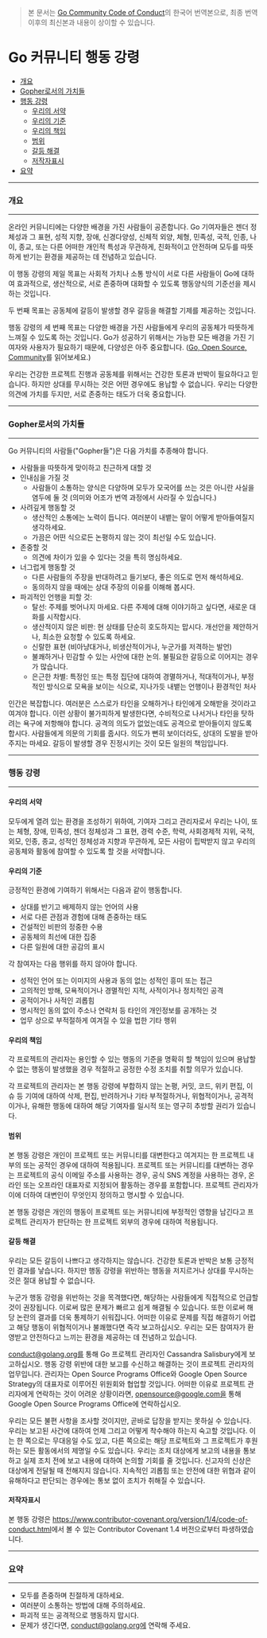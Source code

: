 > 본 문서는 [Go Community Code of Conduct](https://golang.org/conduct)의 한국어 번역본으로, 최종 번역 이후의 최신본과 내용이 상이할 수 있습니다.

# Go 커뮤니티 행동 강령

* [개요](#개요)
* [Gopher로서의 가치들](#gopher로서의-가치들)
* [행동 강령](#행동-강령)
  * [우리의 서약](#우리의-서약)
  * [우리의 기준](#우리의-기준)
  * [우리의 책임](#우리의-책임)
  * [범위](#범위)
  * [갈등 해결](#갈등-해결)
  * [저작자표시](#저작자표시)
* [요약](#요약)

---
### 개요
---

온라인 커뮤니티에는 다양한 배경을 가진 사람들이 공존합니다. Go 기여자들은 젠더 정체성과 그 표현, 성적 지향, 장애, 신경다양성, 신체적 외양, 체형, 민족성, 국적, 인종, 나이, 종교, 또는 다른 어떠한 개인적 특성과 무관하게, 친화적이고 안전하며 모두를 따뜻하게 반기는 환경을 제공하는 데 전념하고 있습니다.

이 행동 강령의 제일 목표는 사회적 가치나 소통 방식이 서로 다른 사람들이 Go에 대하여 효과적으로, 생산적으로, 서로 존중하며 대화할 수 있도록 행동양식의 기준선을 제시하는 것입니다.

두 번째 목표는 공동체에 갈등이 발생할 경우 갈등을 해결할 기제를 제공하는 것입니다.

행동 강령의 세 번째 목표는 다양한 배경을 가진 사람들에게 우리의 공동체가 따뜻하게 느껴질 수 있도록 하는 것입니다. Go가 성공하기 위해서는 가능한 모든 배경을 가진 기여자와 사용자가 필요하기 때문에, 다양성은 아주 중요합니다. ([Go, Open Source, Community](https://github.com/gobridge-kr/go-open-source-community/tree/master)를 읽어보세요.)

우리는 건강한 프로젝트 진행과 공동체를 위해서는 건강한 토론과 반박이 필요하다고 믿습니다. 하지만 상대를 무시하는 것은 어떤 경우에도 용납할 수 없습니다. 우리는 다양한 의견에 가치를 두지만, 서로 존중하는 태도가 더욱 중요합니다.

---
### Gopher로서의 가치들
---

Go 커뮤니티의 사람들("Gopher들")은 다음 가치를 추종해야 합니다.

* 사람들을 따뜻하게 맞이하고 친근하게 대할 것
* 인내심을 가질 것
  * 사람들이 소통하는 양식은 다양하며 모두가 모국어를 쓰는 것은 아니란 사실을 염두에 둘 것 (의미와 어조가 번역 과정에서 사라질 수 있습니다.)
* 사려깊게 행동할 것
  * 생산적인 소통에는 노력이 듭니다. 여러분이 내뱉는 말이 어떻게 받아들여질지 생각하세요.
  * 가끔은 어떤 식으로든 논평하지 않는 것이 최선일 수도 있습니다.
* 존중할 것
  * 의견에 차이가 있을 수 있다는 것을 특히 명심하세요.
* 너그럽게 행동할 것
  * 다른 사람들의 주장을 반대하려고 들기보다, 좋은 의도로 먼저 해석하세요.
  * 동의하지 않을 때에는 상대 주장의 이유를 이해해 봅시다.
* 파괴적인 언행을 피할 것:
  * 탈선: 주제를 벗어나지 마세요. 다른 주제에 대해 이야기하고 싶다면, 새로운 대화를 시작합시다.
  * 생산적이지 않은 비판: 현 상태를 단순히 호도하지는 맙시다. 개선안을 제안하거나, 최소한 요청할 수 있도록 하세요.
  * 신랄한 표현 (비아냥대거나, 비생산적이거나, 누군가를 저격하는 발언)
  * 불쾌하거나 민감할 수 있는 사안에 대한 논의. 불필요한 갈등으로 이어지는 경우가 많습니다.
  * 은근한 차별: 특정인 또는 특정 집단에 대하여 경멸하거나, 적대적이거나, 부정적인 방식으로 모욕을 보이는 식으로, 지나가듯 내뱉는 언행이나 환경적인 처사

인간은 복잡합니다. 여러분은 스스로가 타인을 오해하거나 타인에게 오해받을 것이라고 여겨야 합니다. 이런 상황이 불가피하게 발생한다면, 수비적으로 나서거나 타인을 탓하려는 욕구에 저항해야 합니다. 공격의 의도가 없었는데도 공격으로 받아들이지 않도록 합시다. 사람들에게 의문의 기회를 줍시다. 의도가 뻔히 보이더라도, 상대의 도발을 받아주지는 마세요. 갈등이 발생할 경우 진정시키는 것이 모든 일원의 책임입니다.

---
### 행동 강령
---

#### 우리의 서약

모두에게 열려 있는 환경을 조성하기 위하여, 기여자 그리고 관리자로서 우리는 나이, 또는 체형, 장애, 민족성, 젠더 정체성과 그 표현, 경력 수준, 학력, 사회경제적 지위, 국적, 외모, 인종, 종교, 성적인 정체성과 지향과 무관하게, 모든 사람이 핍박받지 않고 우리의 공동체와 활동에 참여할 수 있도록 할 것을 서약합니다.

#### 우리의 기준

긍정적인 환경에 기여하기 위해서는 다음과 같이 행동합니다.

* 상대를 반기고 배제하지 않는 언어의 사용
* 서로 다른 관점과 경험에 대해 존중하는 태도
* 건설적인 비판의 정중한 수용
* 공동체의 최선에 대한 집중
* 다른 일원에 대한 공감의 표시

각 참여자는 다음 행위를 하지 않아야 합니다.

* 성적인 언어 또는 이미지의 사용과 동의 없는 성적인 흥미 또는 접근
* 고의적인 방해, 모욕적이거나 경멸적인 지적, 사적이거나 정치적인 공격
* 공적이거나 사적인 괴롭힘
* 명시적인 동의 없이 주소나 연락처 등 타인의 개인정보를 공개하는 것
* 업무 상으로 부적절하게 여겨질 수 있을 법한 기타 행위

#### 우리의 책임

각 프로젝트의 관리자는 용인할 수 있는 행동의 기준을 명확히 할 책임이 있으며 용납할 수 없는 행동이 발생했을 경우 적절하고 공정한 수정 조치를 취할 의무가 있습니다.

각 프로젝트의 관리자는 본 행동 강령에 부합하지 않는 논평, 커밋, 코드, 위키 편집, 이슈 등 기여에 대하여 삭제, 편집, 반려하거나 기타 부적절하거나, 위협적이거나, 공격적이거나, 유해한 행동에 대하여 해당 기여자를 일시적 또는 영구히 추방할 권리가 있습니다.

#### 범위

본 행동 강령은 개인이 프로젝트 또는 커뮤니티를 대변한다고 여겨지는 한 프로젝트 내부의 또는 공적인 경우에 대하여 적용됩니다. 프로젝트 또는 커뮤니티를 대변하는 경우는 프로젝트의 공식 이메일 주소를 사용하는 경우, 공식 SNS 계정을 사용하는 경우, 온라인 또는 오프라인 대표자로 지정되어 활동하는 경우를 포함합니다. 프로젝트 관리자가 이에 더하여 대변인이 무엇인지 정의하고 명시할 수 있습니다.

본 행동 강령은 개인의 행동이 프로젝트 또는 커뮤니티에 부정적인 영향을 남긴다고 프로젝트 관리자가 판단하는 한 프로젝트 외부의 경우에 대하여 적용됩니다.

#### 갈등 해결

우리는 모든 갈등이 나쁘다고 생각하지는 않습니다. 건강한 토론과 반박은 보통 긍정적인 결과를 낳습니다. 하지만 행동 강령을 위반하는 행동을 저지르거나 상대를 무시하는 것은 절대 용납할 수 없습니다.

누군가 행동 강령을 위반하는 것을 목격했다면, 해당하는 사람들에게 직접적으로 언급할 것이 권장됩니다. 이로써 많은 문제가 빠르고 쉽게 해결될 수 있습니다. 또한 이로써 해당 논란의 결과를 더욱 통제하기 쉬워집니다. 어떠한 이유로 문제를 직접 해결하기 어렵고 해당 행동이 위협적이거나 불쾌했다면 즉각 보고하십시오. 우리는 모든 참여자가 환영받고 안전하다고 느끼는 환경을 제공하는 데 전념하고 있습니다.

conduct@golang.org를 통해 Go 프로젝트 관리자인 Cassandra Salisbury에게 보고하십시오. 행동 강령 위반에 대한 보고를 수신하고 해결하는 것이 프로젝트 관리자의 업무입니다. 관리자는 Open Source Programs Office와 Google Open Source Strategy의 대표자로 이루어진 위원회와 협업할 것입니다. 어떠한 이유로 프로젝트 관리자에게 연락하는 것이 어려운 상황이라면, opensource@google.com을 통해 Google Open Source Programs Office에 연락하십시오.

우리는 모든 불편 사항을 조사할 것이지만, 곧바로 답장을 받지는 못하실 수 있습니다. 우리는 보고된 사건에 대하여 언제 그리고 어떻게 착수해야 하는지 숙고할 것입니다. 이는 한 쪽으로는 무대응일 수도 있고, 다른 쪽으로는 해당 프로젝트와 그 프로젝트가 후원하는 모든 활동에서의 제명일 수도 있습니다. 우리는 조치 대상에게 보고의 내용을 통보하고 실제 조치 전에 보고 내용에 대하여 논의할 기회를 줄 것입니다. 신고자의 신상은 대상에게 전달될 때 전해지지 않습니다. 지속적인 괴롭힘 또는 안전에 대한 위협과 같이 유해하다고 판단되는 경우에는 통보 없이 조치가 취해질 수 있습니다.

#### 저작자표시

본 행동 강령은 <https://www.contributor-covenant.org/version/1/4/code-of-conduct.html>에서 볼 수 있는 Contributor Covenant 1.4 버전으로부터 파생하였습니다.

---
### 요약
---

* 모두를 존중하며 친절하게 대하세요.
* 여러분이 소통하는 방법에 대해 주의하세요.
* 파괴적 또는 공격적으로 행동하지 맙시다.
* 문제가 생긴다면, conduct@golang.org에 연락해 주세요.

